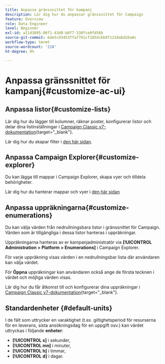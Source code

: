 ```yaml
---
title: Anpassa gränssnittet för kampanj
description: Lär dig hur du anpassar gränssnittet för Campaign
feature: Overview
role: Data Engineer
level: Beginner
exl-id: a11d3895-00f1-43d0-b0f7-330fce9fd56b
source-git-commit: 6de5c93453ffa7761cf185dcbb9f1210abd26a0c
workflow-type: tm+mt
source-wordcount: '218'
ht-degree: 0%

---
```


# Anpassa gränssnittet för kampanj{#customize-ac-ui}

## Anpassa listor{#customize-lists}

Lär dig hur du lägger till kolumner, räknar poster, konfigurerar listor och delar dina listinställningar i [Campaign Classic v7-dokumentation](https://experienceleague.adobe.com/docs/campaign-classic/using/getting-started/starting-with-adobe-campaign/campaign-workspace/adobe-campaign-ui-lists.html?lang=en){target=&quot;_blank&quot;}.

Lär dig hur du skapar filter i [den här sidan](../audiences/create-filters.md).

## Anpassa Campaign Explorer{#customize-explorer}

Du kan lägga till mappar i Campaign Explorer, skapa vyer och tilldela behörigheter.

Lär dig hur du hanterar mappar och vyer i [den här sidan](../audiences/folders-and-views.md)


## Anpassa uppräkningarna{#customize-enumerations}

Du kan välja värden från nedrullningsbara listor i gränssnittet för Campaign. Värden som är tillgängliga i dessa listor hanteras i uppräkningar.

Uppräkningarna hanteras av er kampanjadministratör via **[!UICONTROL Administration > Platform > Enumerations]** i Campaign Explorer.

För varje uppräkning visas värden i en nedrullningsbar lista där användaren kan välja värdet.

För **Öppna** uppräkningar kan användaren också ange de första tecknen i värdet och möjliga värden visas.

Lär dig hur du får åtkomst till och konfigurerar dina uppräkningar i [Campaign Classic v7-dokumentation](https://experienceleague.adobe.com/docs/campaign-classic/using/getting-started/administration-basics/managing-enumerations.html){target=&quot;_blank&quot;}.


## Standardenheter {#default-units}

I de fält som uttrycker en varaktighet (t.ex. giltighetsperiod för resurserna för en leverans, sista ansökningsdag för en uppgift osv.) kan värdet uttryckas i följande **enheter**:

* **[!UICONTROL s]** i sekunder,
* **[!UICONTROL mn]** i minuter,
* **[!UICONTROL h]** i timmar,
* **[!UICONTROL d]** i dagar.

